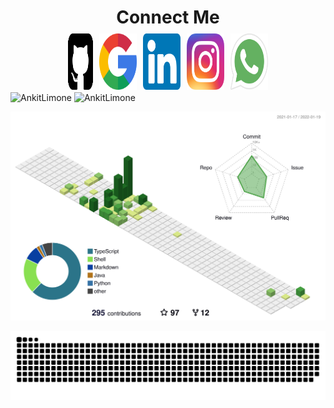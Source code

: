 <h1 align="center"> Connect Me </h1>
<p align="center" style="display: flex;
justify-content: center; align-items: center;"> 
    <a href="https://github.com/AnkitLimone" target="_blank" style="font-size: 40px;
    display: flex;background-color: white; justify-content: center; align-items: center; width: 40px; height: 40px; border-radius: 5px;
    margin: 5px; text-decoration:none;">
        <img  src="./github-sign.png" width="90px" height="90px" />
    </a> 
    <a href="mailto:ankitlimone16@gmail.com" target="_blank"
    style="font-size: 40px;background-color: white; display: flex; justify-content: center; align-items: center; width: 60px; height: 60px; border-radius: 5px;text-decoration:none;margin: 5px;">
        <img  src="./google.png" width="90px" height="90px"/>
    </a>
    <a href="https://www.linkedin.com/in/ankit-limone-381206180?originalSubdomain=in" target="blank"
    style="font-size: 40px;background-color: white; display: flex; justify-content: center; align-items: center; width: 60px; height: 60px; border-radius: 5px;text-decoration:none;margin: 5px;">
        <img  src="./linkedin.png" width="90px" height="90px"/>
    </a>
    <a href="https://www.instagram.com/ak_demonimmortal/" target="_blank"
    style="font-size: 40px;background-color: white; display: flex; justify-content: center; align-items: center; width: 60px; height: 60px; border-radius: 5px;text-decoration:none;margin: 5px;">
        <img  src="./instagram.png" width="90px" height="90px"/>
    </a>
    <a href="https://api.whatsapp.com/send?phone=+917354193408" target="_blank"
    style="font-size: 40px;background-color: white; display: flex; justify-content: center; align-items: center; width: 60px; height: 60px; border-radius: 5px;text-decoration:none;margin: 5px;">
        <img  src="./whatsapp.png" width="90px" height="90px"/>
    </a>
<p]>
<br/>
    
    
    
<p>
    <img align="top" src="https://github-readme-stats.vercel.app/api/top-langs/?username=AnkitLimone&theme=radical&count_private=true&show_icons=true"
    alt="AnkitLimone"/>
        <img align="top" src="https://github-readme-stats.vercel.app/api?username=AnkitLimone&layout=compact&hide=html&theme=radical&count_private=true&show_icons=true"
    alt="AnkitLimone"/>
    </p>
    
    
    
    
   
![](./profile-3d-contrib/profile-green-animate.svg)
    
    
<p align="center" dir="auto">
  <a target="_blank" rel="noopener noreferrer" href="https://github.com/DHANOLA/DHANOLA/raw/output/github-contribution-grid-snake.svg"><img src="https://github.com/DHANOLA/DHANOLA/raw/output/github-contribution-grid-snake.svg" alt="snake" style="max-width: 100%;"></a>
</p>
